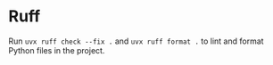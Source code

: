 # Ruff

Run `uvx ruff check --fix .` and `uvx ruff format .` to lint and format Python files in the project.
